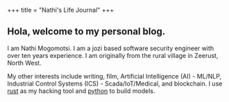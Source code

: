 +++
title = "Nathi's Life Journal"
+++

## Hola, welcome to my personal blog.

I am Nathi Mogomotsi. I am a jozi based software security engineer with over ten years experience. I am originally from the rural village in Zeerust, North West.

My other interests include writing, film, Artificial Intelligence (AI) - ML/NLP, Industrial Control Systems (ICS) - Scada/IoT/Medical, and blockchain. I use [rust](https://rust-lang.org) as my hacking tool and [python](https://python.org) to build models.
